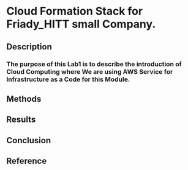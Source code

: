 # Cloud Formation Stack for Friady_HITT small Company.
## Description
### The purpose of this Lab1 is to describe the introduction of Cloud Computing where We are using AWS Service for Infrastructure as a Code for this Module.

## Methods
## Results 
## Conclusion
## Reference
